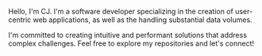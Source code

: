 Hello, I'm CJ.
I'm a software developer specializing in the creation of user-centric web applications, as well as the handling substantial data volumes. 

I'm committed to creating intuitive and performant solutions that address complex challenges.
Feel free to explore my repositories and let's connect!


<!---
KenzoJ/KenzoJ is a ✨ special ✨ repository because its `README.md` (this file) appears on your GitHub profile.
You can click the Preview link to take a look at your changes.
--->
